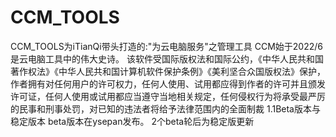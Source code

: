 # CCM_TOOLS
CCM_TOOLS为iTianQi带头打造的:"为云电脑服务"之管理工具
CCM始于2022/6 是云电脑工具中的伟大史诗。
该软件受国际版权法和国际公约，《中华人民共和国著作权法》《中华人民共和国计算机软件保护条例》《美利坚合众国版权法》保护，作者拥有对任何用户的许可权力，任何人使用、试用都应得到作者的许可并且颁发许可证，任何人使用或试用都应当遵守当地相关规定，任何侵权行为将承受最严厉的民事和刑事处罚，对已知的违法者将给予法律范围内的全面制裁
1.1Beta版本与稳定版本
beta版本在ysepan发布。
2个beta轮后为稳定版更新

